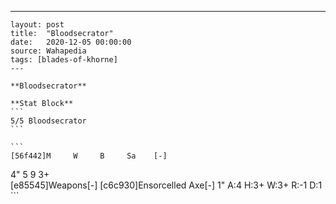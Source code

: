 ---
    layout: post
    title:  "Bloodsecrator"
    date:   2020-12-05 00:00:00
    source: Wahapedia
    tags: [blades-of-khorne]
    ---
    
    **Bloodsecrator**
    
    **Stat Block**
    ```
    5/5 Bloodsecrator
    ```
    
    ```
    [56f442]M     W     B     Sa    [-]
4"    5     9     3+    
[e85545]Weapons[-]
[c6c930]Ensorcelled Axe[-]
1"     A:4    H:3+   W:3+   R:-1   D:1   
    ```
    
    
    